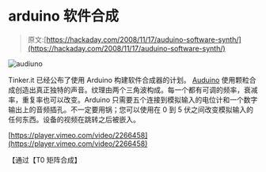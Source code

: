 # arduino 软件合成

> 原文:[https://hackaday.com/2008/11/17/auduino-software-synth/](https://hackaday.com/2008/11/17/auduino-software-synth/)

![audiuno](../Images/50bf4e407a8c7297ae7020cc151640af.png "audiuno")

Tinker.it 已经公布了使用 Arduino 构建软件合成器的计划。 [Auduino](http://code.google.com/p/tinkerit/wiki/Auduino "Auduino - tinkerit - Google Code - Details of the Auduino synthesiser") 使用颗粒合成创造出真正独特的声音。纹理由两个三角波构成。每一个都有可调的频率，衰减率，重复率也可以改变。Arduino 只需要五个连接到模拟输入的电位计和一个数字输出上的音频插孔。不一定要用锅；您可以使用在 0 到 5 伏之间改变模拟输入的任何东西。设备的视频在跳转之后被嵌入。

[https://player.vimeo.com/video/2266458](https://player.vimeo.com/video/2266458)

【通过【T0 矩阵合成】